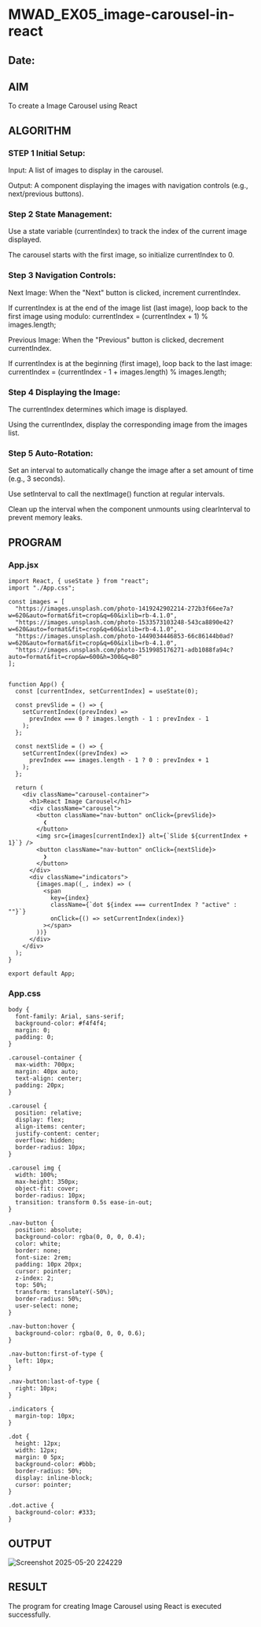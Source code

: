 # MWAD_EX05_image-carousel-in-react
## Date:

## AIM
To create a Image Carousel using React 

## ALGORITHM
### STEP 1 Initial Setup:
Input: A list of images to display in the carousel.

Output: A component displaying the images with navigation controls (e.g., next/previous buttons).

### Step 2 State Management:
Use a state variable (currentIndex) to track the index of the current image displayed.

The carousel starts with the first image, so initialize currentIndex to 0.

### Step 3 Navigation Controls:
Next Image: When the "Next" button is clicked, increment currentIndex.

If currentIndex is at the end of the image list (last image), loop back to the first image using modulo:
currentIndex = (currentIndex + 1) % images.length;

Previous Image: When the "Previous" button is clicked, decrement currentIndex.

If currentIndex is at the beginning (first image), loop back to the last image:
currentIndex = (currentIndex - 1 + images.length) % images.length;

### Step 4 Displaying the Image:
The currentIndex determines which image is displayed.

Using the currentIndex, display the corresponding image from the images list.

### Step 5 Auto-Rotation:
Set an interval to automatically change the image after a set amount of time (e.g., 3 seconds).

Use setInterval to call the nextImage() function at regular intervals.

Clean up the interval when the component unmounts using clearInterval to prevent memory leaks.

## PROGRAM
### App.jsx
```
import React, { useState } from "react";
import "./App.css";

const images = [
  "https://images.unsplash.com/photo-1419242902214-272b3f66ee7a?w=620&auto=format&fit=crop&q=60&ixlib=rb-4.1.0",
  "https://images.unsplash.com/photo-1533573103248-543ca8890e42?w=620&auto=format&fit=crop&q=60&ixlib=rb-4.1.0",
  "https://images.unsplash.com/photo-1449034446853-66c86144b0ad?w=620&auto=format&fit=crop&q=60&ixlib=rb-4.1.0",
  "https://images.unsplash.com/photo-1519985176271-adb1088fa94c?auto=format&fit=crop&w=600&h=300&q=80"
];


function App() {
  const [currentIndex, setCurrentIndex] = useState(0);

  const prevSlide = () => {
    setCurrentIndex((prevIndex) =>
      prevIndex === 0 ? images.length - 1 : prevIndex - 1
    );
  };

  const nextSlide = () => {
    setCurrentIndex((prevIndex) =>
      prevIndex === images.length - 1 ? 0 : prevIndex + 1
    );
  };

  return (
    <div className="carousel-container">
      <h1>React Image Carousel</h1>
      <div className="carousel">
        <button className="nav-button" onClick={prevSlide}>
          ❮
        </button>
        <img src={images[currentIndex]} alt={`Slide ${currentIndex + 1}`} />
        <button className="nav-button" onClick={nextSlide}>
          ❯
        </button>
      </div>
      <div className="indicators">
        {images.map((_, index) => (
          <span
            key={index}
            className={`dot ${index === currentIndex ? "active" : ""}`}
            onClick={() => setCurrentIndex(index)}
          ></span>
        ))}
      </div>
    </div>
  );
}

export default App;

```
### App.css
```
body {
  font-family: Arial, sans-serif;
  background-color: #f4f4f4;
  margin: 0;
  padding: 0;
}

.carousel-container {
  max-width: 700px;
  margin: 40px auto;
  text-align: center;
  padding: 20px;
}

.carousel {
  position: relative;
  display: flex;
  align-items: center;
  justify-content: center;
  overflow: hidden;
  border-radius: 10px;
}

.carousel img {
  width: 100%;
  max-height: 350px;
  object-fit: cover;
  border-radius: 10px;
  transition: transform 0.5s ease-in-out;
}

.nav-button {
  position: absolute;
  background-color: rgba(0, 0, 0, 0.4);
  color: white;
  border: none;
  font-size: 2rem;
  padding: 10px 20px;
  cursor: pointer;
  z-index: 2;
  top: 50%;
  transform: translateY(-50%);
  border-radius: 50%;
  user-select: none;
}

.nav-button:hover {
  background-color: rgba(0, 0, 0, 0.6);
}

.nav-button:first-of-type {
  left: 10px;
}

.nav-button:last-of-type {
  right: 10px;
}

.indicators {
  margin-top: 10px;
}

.dot {
  height: 12px;
  width: 12px;
  margin: 0 5px;
  background-color: #bbb;
  border-radius: 50%;
  display: inline-block;
  cursor: pointer;
}

.dot.active {
  background-color: #333;
}
```


## OUTPUT
![Screenshot 2025-05-20 224229](https://github.com/user-attachments/assets/aa75196e-9c0b-47fe-92dc-091aa4cd2b30)


## RESULT
The program for creating Image Carousel using React is executed successfully.
